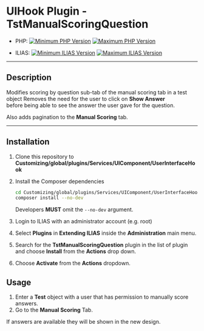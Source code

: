 # UIHook Plugin - TstManualScoringQuestion

* PHP: [![Minimum PHP Version](https://img.shields.io/badge/Minimum_PHP-7.3.x-blue.svg)](https://php.net/) [![Maximum PHP Version](https://img.shields.io/badge/Maximum_PHP-7.4.x-blue.svg)](https://php.net/)

* ILIAS: [![Minimum ILIAS Version](https://img.shields.io/badge/Minimum_ILIAS-5.4-orange.svg)](https://ilias.de/) [![Maximum ILIAS Version](https://img.shields.io/badge/Maximum_ILIAS-6.x-orange.svg)](https://ilias.de/)

---

## Description

Modifies scoring by question sub-tab of the manual scoring tab in a test object
Removes the need for the user to click on **Show Answer**  
before being able to see the answer the user gave for the question.

Also adds pagination to the **Manual Scoring** tab.

---

## Installation

1. Clone this repository to **Customizing/global/plugins/Services/UIComponent/UserInterfaceHook**
2. Install the Composer dependencies  
   ```bash
   cd Customizing/global/plugins/Services/UIComponent/UserInterfaceHook/TstManualScoringQuestion
   composer install --no-dev
   ```
   Developers **MUST** omit the `--no-dev` argument.


3. Login to ILIAS with an administrator account (e.g. root)
4. Select **Plugins** in **Extending ILIAS** inside the **Administration** main menu.
5. Search for the **TstManualScoringQuestion** plugin in the list of plugin and choose **Install** from the **Actions** drop down.
6. Choose **Activate** from the **Actions** dropdown.

## Usage

1. Enter a **Test** object with a user that has permission to manually score answers.
2. Go to the **Manual Scoring** Tab.

If answers are available they will be shown in the new design.

